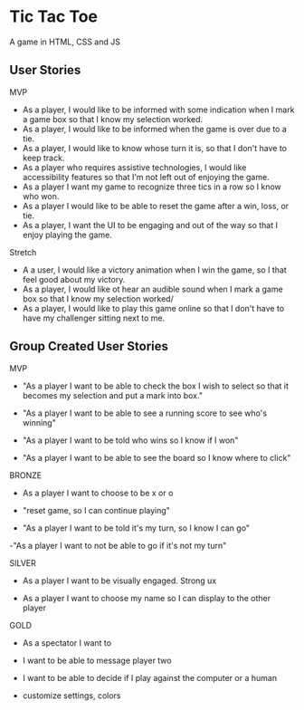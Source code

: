 # Tic Tac Toe

A game in HTML, CSS and JS

## User Stories

MVP

- As a player, I would like to be informed with some indication when I mark a game box so that I know my selection worked.
- As a player, I would like to be informed when the game is over due to a tie.
- As a player, I would like to know whose turn it is, so that I don't have to keep track.
- As a player who requires assistive technologies, I would like accessibility features so that I'm not left out of enjoying the game.
- As a player I want my game to recognize three tics in a row so I know who won.
- As a player I would like to be able to reset the game after a win, loss, or tie.
- As a player, I want the UI to be engaging and out of the way so that I enjoy playing the game.

Stretch

- A a user, I would like a victory animation when I win the game, so I that feel good about my victory.
- As a player, I would like ot hear an audible sound when I mark a game box so that I know my selection worked/
- As a player, I would like to play this game online so that I don't have to have my challenger sitting next to me.

## Group Created User Stories

MVP

- "As a player I want to be able to check the box I wish to select so that it becomes my selection and put a mark into box."

- "As a player I want to be able to see a running score to see who's winning"

- "As a player I want to be told who wins so I know if I won"

- "As a player I want to be able to see the board so I know where to click"

BRONZE

- As a player I want to choose to be x or o

- "reset game, so I can continue playing"

- "As a player I want to be told it's my turn, so I know I can go"

-"As a player I want to not be able to go if it's not my turn"

SILVER

- As a player I want to be visually engaged. Strong ux

- As a player I want to choose my name so I can display to the other player

GOLD

- As a spectator I want to
- I want to be able to message player two
- I want to be able to decide if I play against the computer or a human

- customize settings, colors
